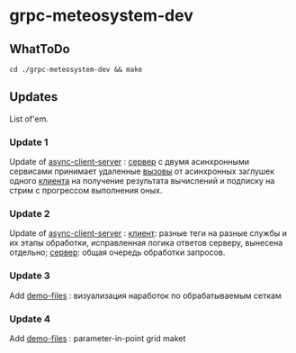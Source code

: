 # grpc-meteosystem-dev

## WhatToDo
    cd ./grpc-meteosystem-dev && make

## Updates

List of'em.

### Update 1

Update of [async-client-server](async-tests) : [cервер](async-tests/gull_server.cc) с двумя асинхронными сервисами принимает удаленные [вызовы](async-tests/gull.proto) от асинхронных заглушек одного [клиента](async-tests/gull_client.cc) на получение результата вычислений и подписку на стрим с прогрессом выполнения оных.

### Update 2

Update of [async-client-server](async-test) : [клиент](async-tests/gull_client.cc): разные теги на разные службы и их этапы обработки, исправленная логика ответов серверу, вынесена отдельно; [cервер](async-tests/gull_server.cc): общая очередь обработки запросов.

### Update 3
Add [demo-files](demos) : визуализация наработок по обрабатываемым сеткам

### Update 4
Add [demo-files](demos) : parameter-in-point grid maket
